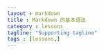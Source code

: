 ```yaml
---
layout : markdown
title : Markdown 的基本语法
category : lessons
tagline: "Supporting tagline"
tags : [lessons,]
---
```



